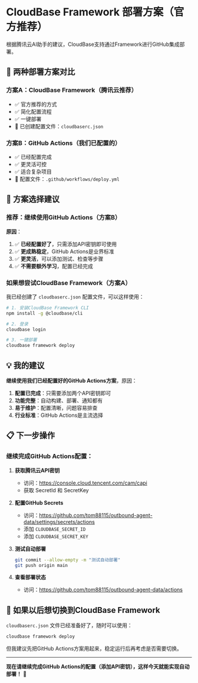 # CloudBase Framework 部署方案（官方推荐）

根据腾讯云AI助手的建议，CloudBase支持通过Framework进行GitHub集成部署。

## 🎯 两种部署方案对比

### 方案A：CloudBase Framework（腾讯云推荐）
- ✅ 官方推荐的方式
- ✅ 简化配置流程
- ✅ 一键部署
- 📄 已创建配置文件：`cloudbaserc.json`

### 方案B：GitHub Actions（我们已配置的）
- ✅ 已经配置完成
- ✅ 更灵活可控
- ✅ 适合复杂项目
- 📄 配置文件：`.github/workflows/deploy.yml`

## 🚀 方案选择建议

### 推荐：继续使用GitHub Actions（方案B）

**原因**：
1. ✅ **已经配置好了**，只需添加API密钥即可使用
2. ✅ **更成熟稳定**，GitHub Actions是业界标准
3. ✅ **更灵活**，可以添加测试、检查等步骤
4. ✅ **不需要额外学习**，配置已经完成

### 如果想尝试CloudBase Framework（方案A）

我已经创建了 `cloudbaserc.json` 配置文件，可以这样使用：

```bash
# 1. 安装CloudBase Framework CLI
npm install -g @cloudbase/cli

# 2. 登录
cloudbase login

# 3. 一键部署
cloudbase framework deploy
```

## 💡 我的建议

**继续使用我们已经配置好的GitHub Actions方案**，原因：

1. **配置已完成**：只需要添加两个API密钥即可
2. **功能完整**：自动构建、部署、通知都有
3. **易于维护**：配置清晰，问题容易排查
4. **行业标准**：GitHub Actions是主流选择

## 📋 下一步操作

### 继续完成GitHub Actions配置：

1. **获取腾讯云API密钥**
   - 访问：https://console.cloud.tencent.com/cam/capi
   - 获取 SecretId 和 SecretKey

2. **配置GitHub Secrets**
   - 访问：https://github.com/tom88115/outbound-agent-data/settings/secrets/actions
   - 添加 `CLOUDBASE_SECRET_ID`
   - 添加 `CLOUDBASE_SECRET_KEY`

3. **测试自动部署**
   ```bash
   git commit --allow-empty -m "测试自动部署"
   git push origin main
   ```

4. **查看部署状态**
   - 访问：https://github.com/tom88115/outbound-agent-data/actions

## 🔄 如果以后想切换到CloudBase Framework

`cloudbaserc.json` 文件已经准备好了，随时可以使用：

```bash
cloudbase framework deploy
```

但我建议先把GitHub Actions方案用起来，稳定运行后再考虑是否需要切换。

---

**现在请继续完成GitHub Actions的配置（添加API密钥），这样今天就能实现自动部署！** 🚀

